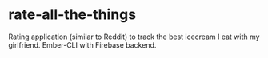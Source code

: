 # rate-all-the-things
Rating application (similar to Reddit) to track the best icecream I eat with my girlfriend. Ember-CLI with Firebase backend.
